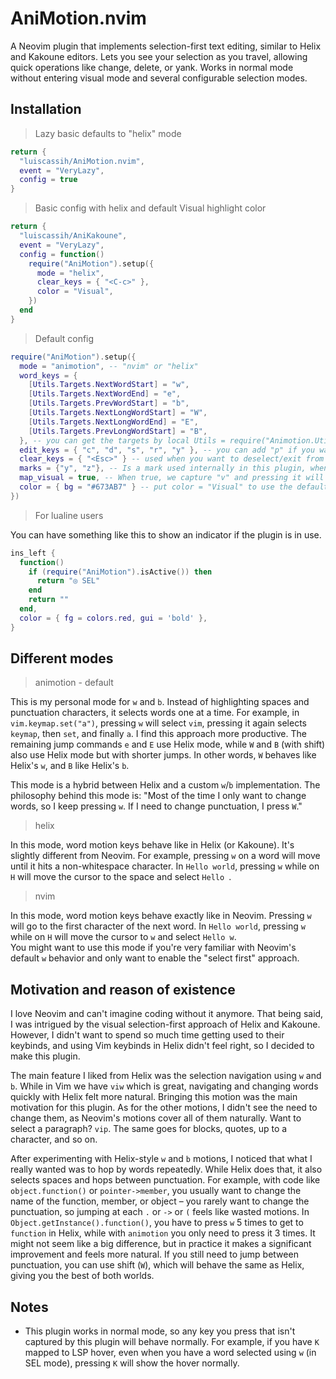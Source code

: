 # AniMotion.nvim
A Neovim plugin that implements selection-first text editing, similar to Helix and Kakoune editors. Lets you see your selection as you travel, allowing quick operations like change, delete, or yank. Works in normal mode without entering visual mode and several configurable selection modes.

## Installation
> Lazy basic defaults to "helix" mode
```lua
return {
  "luiscassih/AniMotion.nvim",
  event = "VeryLazy",
  config = true
}
```

> Basic config with helix and default Visual highlight color

```lua
return {
  "luiscassih/AniKakoune",
  event = "VeryLazy",
  config = function()
    require("AniMotion").setup({
      mode = "helix",
      clear_keys = { "<C-c>" },
      color = "Visual",
    })
  end
}
```

> Default config
```lua
require("AniMotion").setup({
  mode = "animotion", -- "nvim" or "helix"
  word_keys = {
    [Utils.Targets.NextWordStart] = "w",
    [Utils.Targets.NextWordEnd] = "e",
    [Utils.Targets.PrevWordStart] = "b",
    [Utils.Targets.NextLongWordStart] = "W",
    [Utils.Targets.NextLongWordEnd] = "E",
    [Utils.Targets.PrevLongWordStart] = "B",
  }, -- you can get the targets by local Utils = require("Animotion.Utils")
  edit_keys = { "c", "d", "s", "r", "y" }, -- you can add "p" if you want.
  clear_keys = { "<Esc>" } -- used when you want to deselect/exit from SEL mode.
  marks = {"y", "z"}, -- Is a mark used internally in this plugin, when we do a visual select when changing or deleting the highlighted word.
  map_visual = true, -- When true, we capture "v" and pressing it will enter visual mode with the plugin selection as part of the visual selection. When false, pressing "v" will exit SEL mode and the selection will be lost. You want to set to false if you have trouble with other mappings associated to "v". I recommend to try in true first.
  color = { bg = "#673AB7" } -- put color = "Visual" to use the default visual mode color. You can also customize via vim.api.nvim_set_hl(0, "@AniMotion", hl_color)
})
```

> For lualine users

You can have something like this to show an indicator if the plugin is in use.
```lua
ins_left {
  function()
    if (require("AniMotion").isActive()) then
      return "◎ SEL"
    end
    return ""
  end,
  color = { fg = colors.red, gui = 'bold' },
}
```

## Different modes

> animotion - default

This is my personal mode for `w` and `b`. Instead of highlighting spaces and punctuation characters, it selects words one at a time. For example, in `vim.keymap.set("a")`, pressing `w` will select `vim`, pressing it again selects `keymap`, then `set`, and finally `a`. I find this approach more productive. The remaining jump commands `e` and `E` use Helix mode, while `W` and `B` (with shift) also use Helix mode but with shorter jumps. In other words, `W` behaves like Helix's `w`, and `B` like Helix's `b`.

This mode is a hybrid between Helix and a custom `w`/`b` implementation. The philosophy behind this mode is: "Most of the time I only want to change words, so I keep pressing `w`. If I need to change punctuation, I press `W`."

> helix

In this mode, word motion keys behave like in Helix (or Kakoune). It's slightly different from Neovim. For example, pressing `w` on a word will move until it hits a non-whitespace character. In `Hello world`, pressing `w` while on `H` will move the cursor to the space and select `Hello `.

> nvim

In this mode, word motion keys behave exactly like in Neovim. Pressing `w` will go to the first character of the next word. In `Hello world`, pressing `w` while on `H` will move the cursor to `w` and select `Hello w`. <br/>
You might want to use this mode if you're very familiar with Neovim's default `w` behavior and only want to enable the "select first" approach.

## Motivation and reason of existence

I love Neovim and can't imagine coding without it anymore. That being said, I was intrigued by the visual selection-first approach of Helix and Kakoune. However, I didn't want to spend so much time getting used to their keybinds, and using Vim keybinds in Helix didn't feel right, so I decided to make this plugin.

The main feature I liked from Helix was the selection navigation using `w` and `b`. While in Vim we have `viw` which is great, navigating and changing words quickly with Helix felt more natural. Bringing this motion was the main motivation for this plugin. As for the other motions, I didn't see the need to change them, as Neovim's motions cover all of them naturally. Want to select a paragraph? `vip`. The same goes for blocks, quotes, up to a character, and so on.

After experimenting with Helix-style `w` and `b` motions, I noticed that what I really wanted was to hop by words repeatedly. While Helix does that, it also selects spaces and hops between punctuation. For example, with code like `object.function()` or `pointer->member`, you usually want to change the name of the function, member, or object – you rarely want to change the punctuation, so jumping at each `.` or `->` or `(` feels like wasted motions. In `Object.getInstance().function()`, you have to press `w` 5 times to get to `function` in Helix, while with `animotion` you only need to press it 3 times. It might not seem like a big difference, but in practice it makes a significant improvement and feels more natural. If you still need to jump between punctuation, you can use shift (`W`), which will behave the same as Helix, giving you the best of both worlds.

## Notes
- This plugin works in normal mode, so any key you press that isn't captured by this plugin will behave normally. For example, if you have `K` mapped to LSP hover, even when you have a word selected using `w` (in SEL mode), pressing `K` will show the hover normally.
